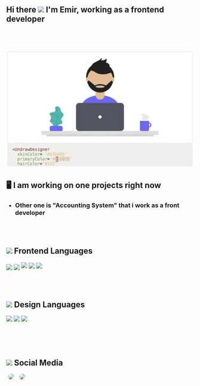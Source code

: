 ## Hi there <img src="https://raw.githubusercontent.com/MartinHeinz/MartinHeinz/master/wave.gif" width="30px">  I'm Emir, working as a frontend developer
<br>

# [![emirkaya57_header](https://raw.githubusercontent.com/erdodo/erdodo/main/react-svg-component-library-1.gif)](https://google.com)

## 🖥 I am working on one projects right now
 - ### Other one is "Accounting System" that i work as a front developer
<br>

<br>


## <img src="https://img.icons8.com/office/23/000000/media-queries.png"/> Frontend Languages
<a><img src="https://img.icons8.com/color/48/000000/javascript.png"/></a>
    <a><img src="https://img.icons8.com/color/48/000000/html-5.png"/></a>
    <a><img src="https://cdn.iconscout.com/icon/free/png-256/vue-282497.png" style="height:40px; margin-bottom:5px" /></a>
    <a><img src="https://cdn.iconscout.com/icon/free/png-256/jquery-10-1175155.png" style="height:41px; margin-bottom:4px;"></a>
        <a><img src="https://upload.wikimedia.org/wikipedia/commons/thumb/a/ae/Nuxt_logo.svg/2560px-Nuxt_logo.svg.png" style="height:39px; margin-bottom:4px;"></a>

<br>
<br>

## <img src="https://img.icons8.com/office/512/design.png"  style="height:20px"/> Design Languages
<a><img src="https://img.icons8.com/color/48/000000/css3.png" style="height:40px"/></a>
    <a><img src="https://img.icons8.com/color/48/000000/bootstrap.png" style="height:40px"/></a>
    <a><img src="https://avatars.githubusercontent.com/u/68583457?s=200&v=4" style="height:40px"/></a>

    
<br>
<br>


<br>

## <img src="https://img.icons8.com/office/23/000000/share.png"/> Social Media
<a href='https://twitter.com/emivkaya' style="padding:5px"><img height="30" style="border-radius:50%" src="https://github.com/WaylonWalker/WaylonWalker/blob/main/icon/twitter.png?raw=true"></a>
<a href='https://www.linkedin.com/in/emir-kaya-62a883238/' style="padding:5px"> <img height="30" style="border-radius:50%" src="https://cdn-icons-png.flaticon.com/512/174/174857.png"></a>
<br>
<br>
